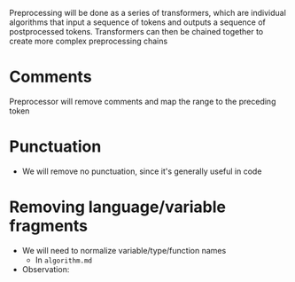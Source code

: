 Preprocessing will be done as a series of transformers, which are individual algorithms that input a sequence of tokens and outputs a sequence of postprocessed tokens.  Transformers can then be chained together to create more complex preprocessing chains

# Comments

Preprocessor will remove comments and map the range to the preceding token

# Punctuation

* We will remove no punctuation, since it's generally useful in code

# Removing language/variable fragments

* We will need to normalize variable/type/function names
    * In `algorithm.md`
* Observation: 